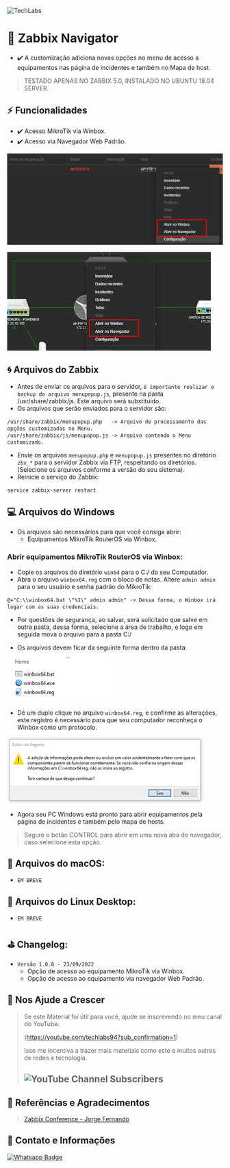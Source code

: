 ![TechLabs](https://techlabs.net.br/wp-content/uploads/2021/09/logo_blog.png)

# :rocket: Zabbix Navigator
* :heavy_check_mark: A customização adiciona novas opções no menu de acesso a equipamentos nas página de incidentes e também no Mapa de host.
> TESTADO APENAS NO ZABBIX 5.0, INSTALADO NO UBUNTU 18.04 SERVER.

## :zap: Funcionalidades
* :heavy_check_mark: Acesso MikroTik via Winbox.
* :heavy_check_mark: Acesso via Navegador Web Padrão.

![Menu Incidentes](assets/img_1.png)

![Menu Mapa](assets/img.png)

## :cyclone: Arquivos do Zabbix
* Antes de enviar os arquivos para o servidor, `é importante realizar o backup do arquivo menupopup.js`, presente na pasta /usr/share/zabbix/js. Este arquivo será substituído.
* Os arquivos que serão enviados para o servidor são:
```
/usr/share/zabbix/menupopup.php   -> Arquivo de processamento das opções customizadas no Menu.
/usr/share/zabbix/js/menupopup.js -> Arquivo contendo o Menu customizado.
```
* Envie os arquivos `menupopup.php` e `menupopup.js` presentes no diretório `zbx_*` para o servidor Zabbix via FTP, respeitando os diretórios. (Selecione os arquivos conforme a versão do seu sistema).
* Reinicie o serviço do Zabbix:
```
service zabbix-server restart
```

## :computer: Arquivos do Windows
* Os arquivos são necessários para que você consiga abrir:
  * Equipamentos MikroTik RouterOS via Winbox.

### Abrir equipamentos MikroTik RouterOS via Winbox:
* Copie os arquivos do diretório `win64` para o C:/ do seu Computador.
* Abra o arquivo `winbox64.reg` com o bloco de notas. Altere `admin admin` para o seu usuário e senha padrão do MikroTik:
```
@="C:\\winbox64.bat \"%1\" admin admin" -> Dessa forma, o Winbox irá logar com as suas credenciais.
```
* Por questões de segurança, ao salvar, será solicitado que salve em outra pasta, dessa forma, selecione a área de trabalho, e logo em seguida mova o arquivo para a pasta C:/

* Os arquivos devem ficar da seguinte forma dentro da pasta:

![Arquivos dentro da Pasta](assets/img_3.png)

* Dê um duplo clique no arquivo `winbox64.reg`, e confirme as alterações, este registro é necessário para que seu computador reconheça o Winbox como um protocolo.

![Registro do Windows](assets/img_2.png)

* Agora seu PC Windows está pronto para abrir equipamentos pela página de incidentes e também pelo mapa de hosts.
> Segure o botão CONTROL para abrir em uma nova aba do navegador, caso selecione esta opção.

## :apple: Arquivos do macOS:
* `EM BREVE`

## :penguin: Arquivos do Linux Desktop:
* `EM BREVE`

## :golf: Changelog:
* `Versão 1.0.0 - 23/09/2022`
  * Opção de acesso ao equipamento MikroTik via Winbox.
  * Opção de acesso ao equipamento via navegador Web Padrão.

## :sparkling_heart: Nos Ajude a Crescer
>Se este Material foi útil para você, ajude se inscrevendo no meu canal do YouTube.
>
>(https://youtube.com/techlabs94?sub_confirmation=1)
> 
>Isso me incentiva a trazer mais materiais como este e muitos outros de redes e tecnologia.
> 
>## ![YouTube Channel Subscribers](https://img.shields.io/youtube/channel/subscribers/UCWN6suTq5sZGqnSLos992Yw?style=social)


## :blue_book: Referências e Agradecimentos
> [Zabbix Conference - Jorge Fernando](https://pt.slideshare.net/JorgeFernandoMatsudo/zabbix-conference-2018v2-95430345)

## :iphone: Contato e Informações
[![Whatsapp Badge](https://img.shields.io/badge/-Whatsapp-4CA143?style=flat-square&labelColor=4CA143&logo=whatsapp&logoColor=white&link=https://api.whatsapp.com/send?phone=5537999351046)](https://api.whatsapp.com/send?phone=5537999351046)